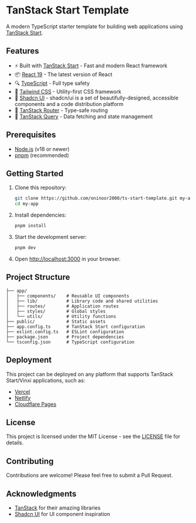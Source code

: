 # TanStack Start Template

A modern TypeScript starter template for building web applications using [TanStack Start](https://tanstack.com/start).

## Features

- ⚡️ Built with [TanStack Start](https://tanstack.com/start) - Fast and modern React framework
- 📦 [React 19](https://react.dev/) - The latest version of React
- 🔍 [TypeScript](https://www.typescriptlang.org/) - Full type safety
- 🎨 [Tailwind CSS](https://tailwindcss.com/) - Utility-first CSS framework
- 🧩 [Shadcn UI](https://ui.shadcn.com/) - shadcn/ui is a set of beautifully-designed, accessible components and a code distribution platform
- 🚦 [TanStack Router](https://tanstack.com/router) - Type-safe routing
- 🔄 [TanStack Query](https://tanstack.com/query) - Data fetching and state management

## Prerequisites

- [Node.js](https://nodejs.org/) (v18 or newer)
- [pnpm](https://pnpm.io/) (recommended)

## Getting Started

1. Clone this repository:

   ```bash
   git clone https://github.com/oninoor2000/ts-start-template.git my-app
   cd my-app
   ```

2. Install dependencies:

   ```bash
   pnpm install
   ```

3. Start the development server:

   ```bash
   pnpm dev
   ```

4. Open [http://localhost:3000](http://localhost:3000) in your browser.

## Project Structure

```
├── app/
│   ├── components/    # Reusable UI components
│   ├── lib/           # Library code and shared utilities
│   ├── routes/        # Application routes
│   ├── styles/        # Global styles
│   └── utils/         # Utility functions
├── public/            # Static assets
├── app.config.ts      # TanStack Start configuration
├── eslint.config.ts   # ESLint configuration
├── package.json       # Project dependencies
└── tsconfig.json      # TypeScript configuration
```

## Deployment

This project can be deployed on any platform that supports TanStack Start/Vinxi applications, such as:

- [Vercel](https://vercel.com/)
- [Netlify](https://www.netlify.com/)
- [Cloudflare Pages](https://pages.cloudflare.com/)

## License

This project is licensed under the MIT License - see the [LICENSE](LICENSE) file for details.

## Contributing

Contributions are welcome! Please feel free to submit a Pull Request.

## Acknowledgments

- [TanStack](https://tanstack.com/) for their amazing libraries
- [Shadcn UI](https://ui.shadcn.com/) for UI component inspiration
